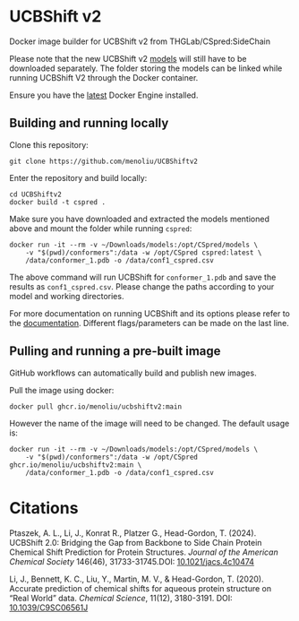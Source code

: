 UCBShift v2
===========

Docker image builder for UCBShift v2 from THGLab/CSpred:SideChain

Please note that the new UCBShift v2 [models](https://zenodo.org/records/15375968) will still have to be downloaded separately. The folder storing the models can be linked while running UCBShift V2 through the Docker container.

Ensure you have the [latest](https://docs.docker.com/engine/install/) Docker Engine installed.

Building and running locally
----------------------------
Clone this repository:
```
git clone https://github.com/menoliu/UCBShiftv2
```

Enter the repository and build locally:
```
cd UCBShiftv2
docker build -t cspred .
```

Make sure you have downloaded and extracted the models mentioned above and mount the folder while running ``cspred``:
```
docker run -it --rm -v ~/Downloads/models:/opt/CSpred/models \
    -v "$(pwd)/conformers":/data -w /opt/CSpred cspred:latest \
    /data/conformer_1.pdb -o /data/conf1_cspred.csv
```

The above command will run UCBShift for ``conformer_1.pdb`` and save the results as ``conf1_cspred.csv``. Please change the paths according to your model and working directories.

For more documentation on running UCBShift and its options please refer to the [documentation](https://github.com/THGLab/CSpred/blob/SideChain/README.md). Different flags/parameters can be made on the last line.

Pulling and running a pre-built image
-------------------------------------
GitHub workflows can automatically build and publish new images.

Pull the image using docker:
```
docker pull ghcr.io/menoliu/ucbshiftv2:main
```

However the name of the image will need to be changed. The default usage is:
```
docker run -it --rm -v ~/Downloads/models:/opt/CSpred/models \
    -v "$(pwd)/conformers":/data -w /opt/CSpred ghcr.io/menoliu/ucbshiftv2:main \
    /data/conformer_1.pdb -o /data/conf1_cspred.csv
```

Citations
=========
Ptaszek, A. L., Li, J., Konrat R., Platzer G., Head-Gordon, T. (2024). UCBShift 2.0: Bridging the Gap from Backbone to Side Chain Protein Chemical Shift Prediction for Protein Structures. _Journal of the American Chemical Society_ 146(46), 31733-31745.DOI: [10.1021/jacs.4c10474](https://pubs.acs.org/doi/abs/10.1021/jacs.4c10474)

Li, J., Bennett, K. C., Liu, Y., Martin, M. V., & Head-Gordon, T. (2020). Accurate prediction of chemical shifts for aqueous protein structure on “Real World” data. _Chemical Science_, 11(12), 3180-3191. DOI: [10.1039/C9SC06561J](https://pubs.rsc.org/en/content/articlehtml/2020/sc/c9sc06561j)
